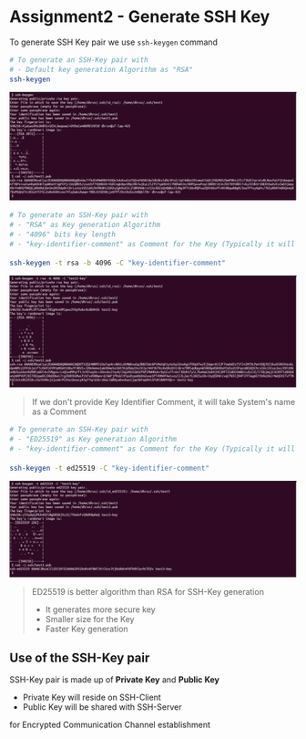 # Assignment2 - Generate SSH Key

To generate SSH Key pair we use `ssh-keygen` command

````bash
# To generate an SSH-Key pair with 
# - Default key generation Algorithm as "RSA"
ssh-keygen
````

![Image1](./images/Image1.png)

````bash
# To generate an SSH-Key pair with 
# - "RSA" as Key generation Algorithm
# - "4096" bits key length
# - "key-identifier-comment" as Comment for the Key (Typically it will be an Email-Address)

ssh-keygen -t rsa -b 4096 -C "key-identifier-comment"
````

![Image2](./images/Image2.png)

> If we don't provide Key Identifier Comment, it will take System's name as a Comment

````bash
# To generate an SSH-Key pair with
# - "ED25519" as Key generation Algorithm
# - "key-identifier-comment" as Comment for the Key (Typically it will be an Email-Address)

ssh-keygen -t ed25519 -C "key-identifier-comment"
````

![Image3](./images/Image3.png)

> ED25519 is better algorithm than RSA for SSH-Key generation
> - It generates more secure key
> - Smaller size for the Key
> - Faster Key generation

## Use of the SSH-Key pair

SSH-Key pair is made up of **Private Key** and **Public Key**

- Private Key will reside on SSH-Client
- Public Key will be shared with SSH-Server

for Encrypted Communication Channel establishment